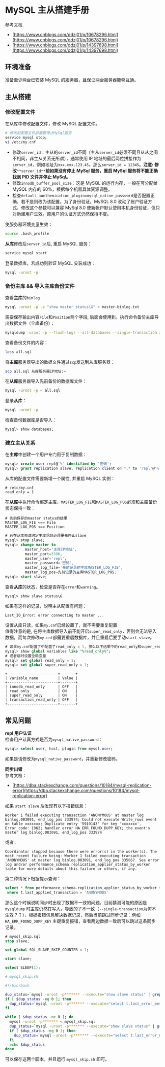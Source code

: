 <a name="f9WWV"></a>
# MySQL 主从搭建手册
参考文档.

- [https://www.cnblogs.com/ddzj01/p/10678296.html](https://www.cnblogs.com/ddzj01/p/10678296.html)
- [https://www.cnblogs.com/ddzj01/p/14397698.html](https://www.cnblogs.com/ddzj01/p/14397698.html)
<a name="LaveP"></a>
## 环境准备

准备至少两台已安装 MySQL 的服务器，且保证两台服务器能够互通。
<a name="CIjYf"></a>
## 主从搭建
<a name="ZKYDJ"></a>
### 修改配置文件
在从库中修改配置文件，修改 MySQL 配置文件。
```bash
# 修改前配置文件前需要停止MySql服务
service mysql stop;
vi /etc/my.cnf
```

- 修改`server_id`：主从的`server_id`不同（主从`server_id`必须不同且从从之间不相同，非主从关系无所谓），通常使用 IP 地址的最后两位拼接作为`server_id`，例如地址为`xxx.xxx.123.45`，那么`server_id = 12345`。**注意: 修改**`**server_id**`**前如果没有停止 MySql 服务，重启 MySql 服务将不能正确找到 PID 文件并停止 MySql。**
- 修改`innodb_buffer_pool_size`：这是 MySQL 的运行内存，一般在可分配给 MySQL 内存的 60%，根据每个机器具体资源调整。
- 检查`default_aunthenication_plugin=mysql_native_password`是否配置正确，若不是则改为该配置，为了身份验证。MySQL 8.0 改动了账户验证方式，修改这个参数可以兼容 MySql 8.0 使新帐户默认使用本机身份验证，但只对新建用户生效。原用户的认证方式仍然保持不变。

使服务器环境变量生效：
```bash
source .bash_profile
```
**从库**修改后`server_id`后, 重启 MySQL 服务：
```bash
service mysql start
```
登录数据库，若成功则验证 MySQL 安装成功：
```bash
mysql -uroot -p
```
<a name="vuxyR"></a>
### 备份主库 && 导入主库备份文件
查看**主库**的`binlog`
```bash
mysql -uroot -p -e "show master status\G" > master-binlog.txt
```
需要保存输出内容`File`和`Position`两个字段, 后面会使用到。执行命令备份主库导出数据文件（全库备份）：
```bash
mysqldump -uroot -p --flush-logs --all-databases --single-transaction > all.sql
```
查看备份文件的内容：
```bash
less all.sql
```
将**主库**服务器导出的数据文件通过`scp`发送到从库服务器：
```bash
scp all.sql 从库服务器IP地址:~
```
在**从库**服务器导入先前备份的数据库文件：
```bash
mysql -uroot -p < all.sql
```
登录**从库**：
```bash
mysql -uroot -p
```
检查备份数据库是否导入：
```sql
mysql> show databases;
```
<a name="rngbz"></a>
### 建立主从关系
在**主库**中创建一个用户专门用于复制数据：
```sql
mysql> create user repl@'%' identified by '密码';
mysql> grant replication slave, replication client on *.* to 'repl'@'%';
```
从库的配置文件需要新增一个属性, 并重启 MySQL 实例：
```properties
# /etc/my.cnf
read_only = 1
```
在**从库**中执行命令绑定主库，`MASTER_LOG_FIE`和`MASTER_LOG_POS`必须和主库备份状态保持一致：
```
# 先前保存的master status的结果
MASTER_LOG_FIE <== File
MASTER_LOG_POS <== Position
```
```sql
# 若在从库修改绑定主库信息必须要先停止slave
mysql> stop slave;
mysql> change master to
         master_host='主库IP地址',
         master_port=3306,
         master_user='repl',
         master_password='密码',
         master_log_file='先前记录的主库MASTER_LOG_FIE',
         master_log_pos=先前记录的主库MASTER_LOG_POS;
mysql> start slave;
```
查看**从库**的状态，检查是否存在`error`和`warning`。
```plsql
mysql> show slave status\G
```
如果有这样的记录，说明主从配置有问题：
```
Last_IO_Error: error connecting to master ...
```
设置从库只读，如果`my.cnf`已经设置了，就不需要重复配置<br />值得注意的是, 在将主库数据导入前不能开启`super_read_only`，否则会无法导入数据，而每次修改`my.cnf`都需要重启数据库，并且重启后要手动`start slave`。
```sql
# 如果my.cnf配置了中配置了read_only = 1, 那么以下结果中的read_only和super_read_only为ON
mysql> show global variables like "%read_only%";
# 或者临时设置全局变量
mysql> set global read_only = 1;
mysql> set global super_read_only = 1;
```
```
+-----------------------+-------+
| Variable_name         | Value |
+-----------------------+-------+
| innodb_read_only      | OFF   |
| read_only             | ON    |
| super_read_only       | ON    |
| transaction_read_only | OFF   |
+-----------------------+-------+
```
<a name="czkhO"></a>
## 常见问题
**repl 用户认证**<br />检查用户认真方式是否为`mysql_native_password`：
```sql
mysql> select user, host, plugin from mysql.user;
```
如果是请修改为`mysql_native_password`，并重新修改密码。

**同步出错**<br />参考文档：

- [https://dba.stackexchange.com/questions/10184/mysql-replication-error](https://dba.stackexchange.com/questions/10184/mysql-replication-error)

如果 `start slave` 后发现有以下报错信息：
```
Worker 1 failed executing transaction 'ANONYMOUS' at master log binlog.003091, end_log_pos 333974; Could not execute Write_rows event on table xxxxxxx; Duplicate entry '5910143' for key 'xxxxxxx', Error_code: 1062; handler error HA_ERR_FOUND_DUPP_KEY; the event's master log binlog.003091, end_log_pos 333974
```
或者：
```
Coordinator stopped because there were error(s) in the worker(s). The most recent failure being: Worker 1 failed executing transaction 'ANONYMOUS' at master log binlog.003091, end_log_pos 335667. See error log and/or performance_schema.replication_applier_status_by_worker table for more details about this failure or others, if any.
```
第二种情况下根据提示查询：
```sql
select * from performance_schema.replication_applier_status_by_worker t
 where t.last_applied_transaction = 'ANONYMOUS'
```
那么这个时候说明同步时出现了数据不一致的问题，目前猜测可能的原因是 `mysqldump` 时主库仍然在写入，导致的了不一致（`--single-transaction`为何不生效？？），根据报错信息解决数据记录，然后当前跳过同步记录：例如 `HA_ERR_FOUND_DUPP_KEY` 主键重复报错，查看两边数据一致后可以跳过这条同步记录。
```sql
# mysql_skip.sql
stop slave;

set global SQL_SLAVE_SKIP_COUNTER = 1;

start slave;

select SLEEP(1);
```
```bash
# mysql_skip.sh

#!/bin/bash

dup_status=`mysql -uroot -p******* --execute="show slave status" | grep HA_ERR_FOUND_DUPP_KEY | wc -l`
if [ $dup_status -eq 0 ]; then
  dup_status=`mysql -uroot -p******* --execute="select t.last_error_message from performance_schema.replication_applier_status_by_worker t where t.last_applied_transaction = 'ANONYMOUS'"|grep HA_ERR_FOUND_DUPP_KEY|wc -l`
fi

while [ $dup_status -ne 0 ]; do
  mysql -uroot -p******* < mysql_skip.sql
  dup_status=`mysql -uroot -p******* --execute="show slave status" | grep HA_ERR_FOUND_DUPP_KEY | wc -l`
  if [ $dup_status -eq 0 ]; then
    dup_status=`mysql -uroot -p******* --execute="select t.last_error_message from performance_schema.replication_applier_status_by_worker t where t.last_applied_transaction = 'ANONYMOUS'"|grep HA_ERR_FOUND_DUPP_KEY|wc -l`
  fi
  echo $dup_status
done
```
可以保存这两个脚本，并且运行 `mysql_skip.sh` 即可。
